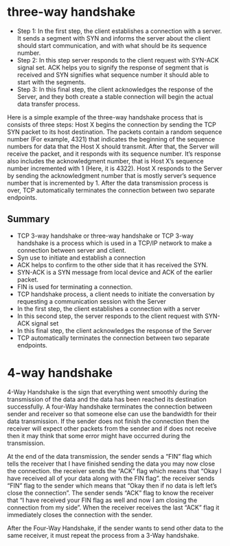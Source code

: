 # three-way handshake

* Step 1: In the first step, the client establishes a connection with a server. It sends a segment with SYN and informs
  the server about the client should start communication, and with what should be its sequence number.
* Step 2: In this step server responds to the client request with SYN-ACK signal set. ACK helps you to signify the
  response of segment that is received and SYN signifies what sequence number it should able to start with the segments.
* Step 3: In this final step, the client acknowledges the response of the Server, and they both create a stable
  connection will begin the actual data transfer process.

Here is a simple example of the three-way handshake process that is consists of three steps:
Host X begins the connection by sending the TCP SYN packet to its host destination. The packets contain a random
sequence number (For example, 4321) that indicates the beginning of the sequence numbers for data that the Host X should
transmit. After that, the Server will receive the packet, and it responds with its sequence number. It’s response also
includes the acknowledgment number, that is Host X’s sequence number incremented with 1 (Here, it is 4322). Host X
responds to the Server by sending the acknowledgment number that is mostly server’s sequence number that is incremented
by 1. After the data transmission process is over, TCP automatically terminates the connection between two separate
endpoints.

## Summary

* TCP 3-way handshake or three-way handshake or TCP 3-way handshake is a process which is used in a TCP/IP network to
  make a connection between server and client.
* Syn use to initiate and establish a connection
* ACK helps to confirm to the other side that it has received the SYN.
* SYN-ACK is a SYN message from local device and ACK of the earlier packet.
* FIN is used for terminating a connection.
* TCP handshake process, a client needs to initiate the conversation by requesting a communication session with the
  Server
* In the first step, the client establishes a connection with a server
* In this second step, the server responds to the client request with SYN-ACK signal set
* In this final step, the client acknowledges the response of the Server
* TCP automatically terminates the connection between two separate endpoints.

# 4-way handshake

4-Way Handshake is the sign that everything went smoothly during the transmission of the data and the data has been
reached its destination successfully. A four-Way handshake terminates the connection between sender and receiver so that
someone else can use the bandwidth for their data transmission. If the sender does not finish the connection then the
receiver will expect other packets from the sender and if does not receive then it may think that some error might have
occurred during the transmission.

At the end of the data transmission, the sender sends a “FIN” flag which tells the receiver that I have finished sending
the data you may now close the connection. the receiver sends the “ACK” flag which means that “Okay I have received all
of your data along with the FIN flag”. the receiver sends “FIN” flag to the sender which means that “Okay then if no
data is left let’s close the connection”. The sender sends “ACK” flag to know the receiver that “I have received your
FIN flag as well and now I am closing the connection from my side”. When the receiver receives the last “ACK” flag it
immediately closes the connection with the sender.

After the Four-Way Handshake, if the sender wants to send other data to the same receiver, it must repeat the process
from a 3-Way handshake.